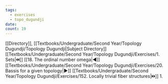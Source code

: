 ```yaml
---
tags:
  - exercises
  - topo_dugundji
date: 
count: 19
---
```

[[Directory]], [[Textbooks/Undergraduate/Second Year/Topology Dugundji/Topology Dugundji|Subject Directory]]
[[Textbooks/Undergraduate/Second Year/Topology Dugundji/Exercises/1. Sets|🞀🞀]] [[18. The ordinal number omega|◀]] [[Textbooks/Undergraduate/Second Year/Topology Dugundji/Exercises/20. Bassis for a given topology|▶]] [[Textbooks/Undergraduate/Second Year/Topology Dugundji/Exercises/152. Locally trivial fiber structures|🞂🞂]]
1. 